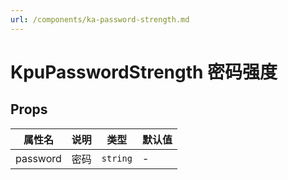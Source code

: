 ```yaml
---
url: /components/ka-password-strength.md
---
```

# KpuPasswordStrength 密码强度

## Props

| 属性名   | 说明 | 类型     | 默认值 |
| -------- | ---- | -------- | ------ |
| password | 密码 | `string` | -      |
